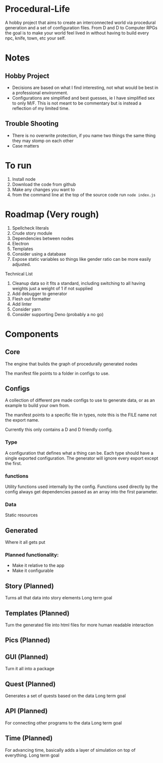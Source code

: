 # Procedural-Life

A hobby project that aims to create an interconnected world via procedural generation and a set of configuration files. From D and D to Computer RPGs the goal is to make your world feel lived in without having to build every npc, knife, town, etc your self.

# Notes

## Hobby Project

- Decisions are based on what I find interesting, not what would be best in a professional environment.
- Configurations are simplified and best guesses, ie I have simplified sex to only M/F. This is not meant to be commentary but is instead a reflection of my limited time.

## Trouble Shooting

- There is no overwrite protection, if you name two things the same thing they may stomp on each other
- Case matters

# To run

1. Install node
2. Download the code from github
3. Make any changes you want to
4. from the command line at the top of the source code run `node index.js`

# Roadmap (Very rough)

1. Spellcheck literals
1. Crude story module
1. Dependencies between nodes
1. Electron
1. Templates
1. Consider using a database
1. Expose static variables so things like gender ratio can be more easily adjusted.

Technical List

1. Cleanup data so it fits a standard, including switching to all having weights just a weight of 1 if not supplied
1. Add debugger to generator
1. Flesh out formatter
1. Add linter
1. Consider yarn
1. Consider supporting Deno (probably a no go)

# Components

## Core

The engine that builds the graph of procedurally generated nodes

The manifest file points to a folder in configs to use.

## Configs

A collection of different pre made configs to use to generate data, or as an example to build your own from.

The manifest points to a specific file in types, note this is the FILE name not the export name.

Currently this only contains a D and D friendly config.

### Type

A configuration that defines what a thing can be. Each type should have a single exported configuration. The generator will ignore every export except the first.

### functions

Utility functions used internally by the config. Functions used directly by the config always get dependencies passed as an array into the first parameter.

### Data

Static resources

## Generated

Where it all gets put

### Planned functionality:

- Make it relative to the app
- Make it configurable

## Story (Planned)

Turns all that data into story elements
Long term goal

## Templates (Planned)

Turn the generated file into html files for more human readable interaction

## Pics (Planned)

## GUI (Planned)

Turn it all into a package

## Quest (Planned)

Generates a set of quests based on the data
Long term goal

## API (Planned)

For connecting other programs to the data
Long term goal

## Time (Planned)

For advancing time, basically adds a layer of simulation on top of everything.
Long term goal
